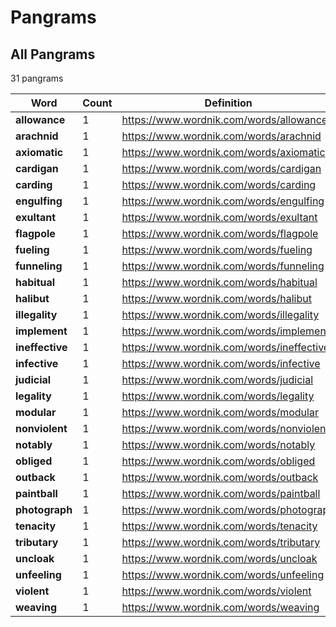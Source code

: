 <!-- generated via `poetry shell` then `make gen-stats` -->

# Pangrams

## All Pangrams

<!-- generated table start -->

31 pangrams

| Word            |   Count | Definition                                |
|-----------------|---------|-------------------------------------------|
| **allowance**   |       1 | https://www.wordnik.com/words/allowance   |
| **arachnid**    |       1 | https://www.wordnik.com/words/arachnid    |
| **axiomatic**   |       1 | https://www.wordnik.com/words/axiomatic   |
| **cardigan**    |       1 | https://www.wordnik.com/words/cardigan    |
| **carding**     |       1 | https://www.wordnik.com/words/carding     |
| **engulfing**   |       1 | https://www.wordnik.com/words/engulfing   |
| **exultant**    |       1 | https://www.wordnik.com/words/exultant    |
| **flagpole**    |       1 | https://www.wordnik.com/words/flagpole    |
| **fueling**     |       1 | https://www.wordnik.com/words/fueling     |
| **funneling**   |       1 | https://www.wordnik.com/words/funneling   |
| **habitual**    |       1 | https://www.wordnik.com/words/habitual    |
| **halibut**     |       1 | https://www.wordnik.com/words/halibut     |
| **illegality**  |       1 | https://www.wordnik.com/words/illegality  |
| **implement**   |       1 | https://www.wordnik.com/words/implement   |
| **ineffective** |       1 | https://www.wordnik.com/words/ineffective |
| **infective**   |       1 | https://www.wordnik.com/words/infective   |
| **judicial**    |       1 | https://www.wordnik.com/words/judicial    |
| **legality**    |       1 | https://www.wordnik.com/words/legality    |
| **modular**     |       1 | https://www.wordnik.com/words/modular     |
| **nonviolent**  |       1 | https://www.wordnik.com/words/nonviolent  |
| **notably**     |       1 | https://www.wordnik.com/words/notably     |
| **obliged**     |       1 | https://www.wordnik.com/words/obliged     |
| **outback**     |       1 | https://www.wordnik.com/words/outback     |
| **paintball**   |       1 | https://www.wordnik.com/words/paintball   |
| **photograph**  |       1 | https://www.wordnik.com/words/photograph  |
| **tenacity**    |       1 | https://www.wordnik.com/words/tenacity    |
| **tributary**   |       1 | https://www.wordnik.com/words/tributary   |
| **uncloak**     |       1 | https://www.wordnik.com/words/uncloak     |
| **unfeeling**   |       1 | https://www.wordnik.com/words/unfeeling   |
| **violent**     |       1 | https://www.wordnik.com/words/violent     |
| **weaving**     |       1 | https://www.wordnik.com/words/weaving     |

<!-- generated table end -->
